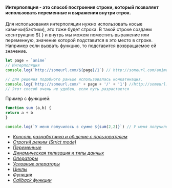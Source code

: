 #### Интерполяция - это способ построения строки, который позволяет использовать переменные и выражения внутри строк.<br>
Для использования интерполяции нужно использовать косые кавычки(бэктики), это тоже будет строка.
В такой строке создаем коснтрукцию ${ } и внутрь мы можем поместить выражение или переменную, значение которой подставится в это место в строке.
Например если вызвать функцию, то подставится возвращаемое ей значение.
```javaScript
let page = `anime`
// Интерполяция
console.log(`http://someurl.com/${page}/1`) // http://someurl.com/anime/1

// для решения подобного раньше использовалась конкатинация.
console.log{'http://someurl.com/' + page + '/' + '1'} //http://someurl.com/anime/1
// Этот способ очень не удобен, если путь разрастается
```
Пример с функцией:
```javaScript
function sum (a,b) {
return a + b
}

console.log(`У меня получилось в сумме ${sum(2,2)}`) // У меня получилось в сумме 4
```
- [*Консоль разработчика и общение с пользователем*](https://github.com/Aquariids/MyJS/blob/main/app/Programming/Basic%20js/Browser%20Methods%20and%20console.md 'Консоль разработчика и общение с пользователем')<br>
- [*Строгий режим (Strict mode)*](https://github.com/Aquariids/MyJS/blob/main/app/Programming/Basic%20js/use%20strict.md 'Строгий режим в js')<br>
- [*Переменные*](https://github.com/Aquariids/MyJS/blob/main/app/Programming/Basic%20js/Variables.md 'переменные')<br>
- [*Динамическая типизация и типы данных*](https://github.com/Aquariids/MyJS/blob/main/app/Programming/Basic%20js/Data%20types%20and%20dynamic%20typing.md 'Типы данных')<br>
- [*Операторы*](https://github.com/Aquariids/MyJS/blob/main/app/Programming/Basic%20js/Operators.md 'Операторы')<br>
- [*Условные операторы*](https://github.com/Aquariids/MyJS/blob/main/app/Programming/Basic%20js/if%20and%20switch.md 'Условные операторы')<br>
- [*Циклы*](https://github.com/Aquariids/MyJS/blob/main/app/Programming/Basic%20js/While%20and%20for.md 'Циклы')<br>
- [*Функции*](https://github.com/Aquariids/MyJS/blob/main/app/Programming/Basic%20js/Functions.md 'Функции')<br>
- [*Callback функции*](https://github.com/Aquariids/MyJS/blob/main/app/Programming/Basic%20js/Callback%20functions.md 'callback функции')<br>

